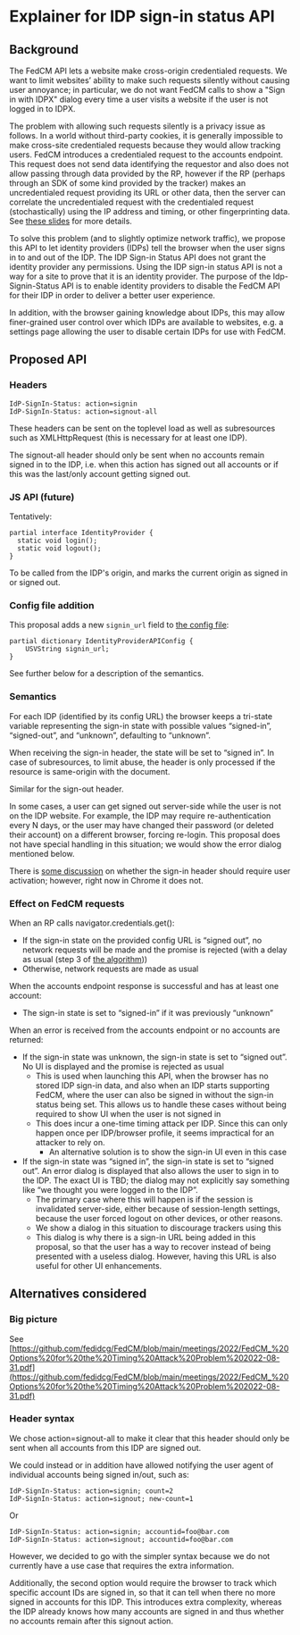 # Explainer for IDP sign-in status API

## Background

The FedCM API lets a website make cross-origin credentialed requests. We want
to limit websites’ ability to make such requests silently without causing user
annoyance; in particular, we do not want FedCM calls to show a "Sign in with
IDPX" dialog every time a user visits a website if the user is not logged in to
IDPX.

The problem with allowing such requests silently is a privacy issue as follows.
In a world without third-party cookies, it is generally impossible to make
cross-site credentialed requests because they would allow tracking users. FedCM
introduces a credentialed request to the accounts endpoint. This request does
not send data identifying the requestor and also does not allow passing through
data provided by the RP, however if the RP (perhaps through an SDK of some kind
provided by the tracker) makes an uncredentialed request providing its URL or
other data, then the server can correlate the uncredentialed request with the
credentialed request (stochastically) using the IP address and timing, or other
fingerprinting data. See [these
slides](https://github.com/fedidcg/FedCM/blob/main/meetings/2022/FedCM_%20Options%20for%20the%20Timing%20Attack%20Problem%202022-08-31.pdf)
for more details. 

To solve this problem (and to slightly optimize network traffic), we propose
this API to let identity providers (IDPs) tell the browser when the user signs
in to and out of the IDP. The IDP Sign-in Status API does not grant the
identity provider any permissions. Using the IDP sign-in status API is not a
way for a site to prove that it is an identity provider. The purpose of the
Idp-Signin-Status API is to enable identity providers to disable the FedCM API
for their IDP in order to deliver a better user experience.

In addition, with the browser gaining knowledge about IDPs, this may allow
finer-grained user control over which IDPs are available to websites, e.g. a
settings page allowing the user to disable certain IDPs for use with FedCM.


## Proposed API


### Headers

```
IdP-SignIn-Status: action=signin
IdP-SignIn-Status: action=signout-all
```

These headers can be sent on the toplevel load as well as subresources such as
XMLHttpRequest (this is necessary for at least one IDP).

The signout-all header should only be sent when no accounts remain signed in
to the IDP, i.e. when this action has signed out all accounts or if this
was the last/only account getting signed out.

### JS API (future)

Tentatively:

```
partial interface IdentityProvider {
  static void login();
  static void logout();
}
```

To be called from the IDP's origin, and marks the current origin as signed in or signed out.

### Config file addition

This proposal adds a new `signin_url` field to [the config file](https://fedidcg.github.io/FedCM/#dictdef-identityproviderapiconfig):


```
partial dictionary IdentityProviderAPIConfig {
	USVString signin_url;
}
```

See further below for a description of the semantics.


### Semantics

For each IDP (identified by its config URL) the browser keeps a tri-state
variable representing the sign-in state with possible values “signed-in”,
“signed-out”, and “unknown”, defaulting to “unknown”.

When receiving the sign-in header, the state will be set to “signed in”. In
case of subresources, to limit abuse, the header is only processed if the
resource is same-origin with the document.

Similar for the sign-out header.

In some cases, a user can get signed out server-side while the user is not on
the IDP website. For example, the IDP may require re-authentication every N
days, or the user may have changed their password (or deleted their account) on
a different browser, forcing re-login. This proposal does not have special
handling in this situation; we would show the error dialog mentioned below.

There is [some discussion](https://crbug.com/1381505) on whether the sign-in header should require user activation; however, right now in Chrome it does not.


### Effect on FedCM requests

When an RP calls navigator.credentials.get():

* If the sign-in state on the provided config URL is “signed out”, no
network requests will be made and the promise is rejected (with a delay
as usual (step 3 of
[the algorithm](https://fedidcg.github.io/FedCM/#dom-identitycredential-discoverfromexternalsource-slot)))
* Otherwise, network requests are made as usual

When the accounts endpoint response is successful and has at least one account:

* The sign-in state is set to “signed-in” if it was previously “unknown”


When an error is received from the accounts endpoint or no accounts are returned:

* If the sign-in state was unknown, the sign-in state is set to “signed out”. No UI is displayed and the promise is rejected as usual
    * This is used when launching this API, when the browser has no stored IDP sign-in data, and also when an IDP starts supporting FedCM, where the user can also be signed in without the sign-in status being set. This allows us to handle these cases without being required to show UI when the user is not signed in
    * This does incur a one-time timing attack per IDP. Since this can only happen once per IDP/browser profile, it seems impractical for an attacker to rely on.
        * An alternative solution is to show the sign-in UI even in this case
* If the sign-in state was “signed in”, the sign-in state is set to “signed out”. An error dialog is displayed that also allows the user to sign in to the IDP. The exact UI is TBD; the dialog may not explicitly say something like “we thought you were logged in to the IDP”.
    * The primary case where this will happen is if the session is invalidated server-side, either because of session-length settings, because the user forced logout on other devices, or other reasons.
    * We show a dialog in this situation to discourage trackers using this
    * This dialog is why there is a sign-in URL being added in this proposal, so that the user has a way to recover instead of being presented with a useless dialog. However, having this URL is also useful for other UI enhancements.


## Alternatives considered

### Big picture

See [https://github.com/fedidcg/FedCM/blob/main/meetings/2022/FedCM_%20Options%20for%20the%20Timing%20Attack%20Problem%202022-08-31.pdf](https://github.com/fedidcg/FedCM/blob/main/meetings/2022/FedCM_%20Options%20for%20the%20Timing%20Attack%20Problem%202022-08-31.pdf) 

### Header syntax

We chose action=signout-all to make it clear that this header should only be
sent when all accounts from this IDP are signed out.

We could instead or in addition have allowed notifying the user agent of
individual accounts being signed in/out, such as:

```
IdP-SignIn-Status: action=signin; count=2
IdP-SignIn-Status: action=signout; new-count=1
```

Or

```
IdP-SignIn-Status: action=signin; accountid=foo@bar.com
IdP-SignIn-Status: action=signout; accountid=foo@bar.com
```

However, we decided to go with the simpler syntax because we do not currently
have a use case that requires the extra information.

Additionally, the second option would require the browser to track which
specific account IDs are signed in, so that it can tell when there no
more signed in accounts for this IDP. This introduces extra complexity,
whereas the IDP already knows how many accounts are signed in and thus
whether no accounts remain after this signout action.
